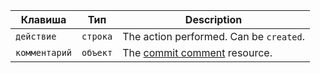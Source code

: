 | Клавиша       | Тип      | Description                                                              |
| ------------- | -------- | ------------------------------------------------------------------------ |
| `действие`    | `строка` | The action performed. Can be `created`.                                  |
| `комментарий` | `объект` | The [commit comment](/v3/repos/comments/#get-a-commit-comment) resource. |